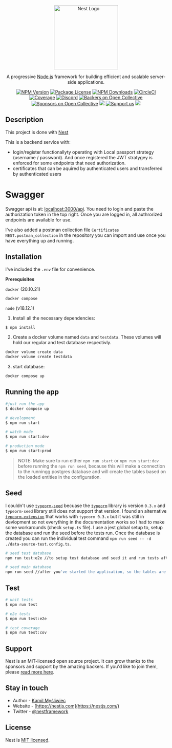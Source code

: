 <p align="center">
  <a href="http://nestjs.com/" target="blank"><img src="https://nestjs.com/img/logo-small.svg" width="200" alt="Nest Logo" /></a>
</p>

[circleci-image]: https://img.shields.io/circleci/build/github/nestjs/nest/master?token=abc123def456
[circleci-url]: https://circleci.com/gh/nestjs/nest

  <p align="center">A progressive <a href="http://nodejs.org" target="_blank">Node.js</a> framework for building efficient and scalable server-side applications.</p>
    <p align="center">
<a href="https://www.npmjs.com/~nestjscore" target="_blank"><img src="https://img.shields.io/npm/v/@nestjs/core.svg" alt="NPM Version" /></a>
<a href="https://www.npmjs.com/~nestjscore" target="_blank"><img src="https://img.shields.io/npm/l/@nestjs/core.svg" alt="Package License" /></a>
<a href="https://www.npmjs.com/~nestjscore" target="_blank"><img src="https://img.shields.io/npm/dm/@nestjs/common.svg" alt="NPM Downloads" /></a>
<a href="https://circleci.com/gh/nestjs/nest" target="_blank"><img src="https://img.shields.io/circleci/build/github/nestjs/nest/master" alt="CircleCI" /></a>
<a href="https://coveralls.io/github/nestjs/nest?branch=master" target="_blank"><img src="https://coveralls.io/repos/github/nestjs/nest/badge.svg?branch=master#9" alt="Coverage" /></a>
<a href="https://discord.gg/G7Qnnhy" target="_blank"><img src="https://img.shields.io/badge/discord-online-brightgreen.svg" alt="Discord"/></a>
<a href="https://opencollective.com/nest#backer" target="_blank"><img src="https://opencollective.com/nest/backers/badge.svg" alt="Backers on Open Collective" /></a>
<a href="https://opencollective.com/nest#sponsor" target="_blank"><img src="https://opencollective.com/nest/sponsors/badge.svg" alt="Sponsors on Open Collective" /></a>
  <a href="https://paypal.me/kamilmysliwiec" target="_blank"><img src="https://img.shields.io/badge/Donate-PayPal-ff3f59.svg"/></a>
    <a href="https://opencollective.com/nest#sponsor"  target="_blank"><img src="https://img.shields.io/badge/Support%20us-Open%20Collective-41B883.svg" alt="Support us"></a>
  <a href="https://twitter.com/nestframework" target="_blank"><img src="https://img.shields.io/twitter/follow/nestframework.svg?style=social&label=Follow"></a>
</p>
  <!--[![Backers on Open Collective](https://opencollective.com/nest/backers/badge.svg)](https://opencollective.com/nest#backer)
  [![Sponsors on Open Collective](https://opencollective.com/nest/sponsors/badge.svg)](https://opencollective.com/nest#sponsor)-->

## Description

This project is done with [Nest](https://github.com/nestjs/nest)

This is a backend service with:
* login/register functionallyty operating with Local passport strategy (username / password). And once registered the JWT stratygey is enforced for some endpoints that need authorization.
* certificates that can be aquired by authenticated users and transferred by authenticated users

# Swagger

Swagger api is at: [localhost:3000/api](localhost:3000/api). You need to login and paste the authorization token in the top right. Once you are logged in, all authrorized endpoints are available for use.

I've also added a postman collection file `Certificates NEST.postman_collection` in the repository you can import and use once you have everything up and running.

## Installation

I've included the `.env` file for convenience.

**Prerequisites**

`docker` (20.10.21)

`docker compose`

`node` (v18.12.1)

1. Install all the necessary dependencies:
```bash
$ npm install
```

2. Create a docker volume named `data` and `testdata`. These volumes will hold our regular and test database respectivly.
```bash
docker volume create data
docker volume create testdata
```

3. start database:
```bash
docker compose up
```

## Running the app

```bash
#just run the app
$ docker compose up

# development
$ npm run start

# watch mode
$ npm run start:dev

# production mode
$ npm run start:prod
```

>NOTE: Make sure to run either `npm run start` or `npm run start:dev` before running the `npm run seed`, because this will make a connection to the runningg postgres database and will create the tables based on the loaded entities in the configuration.

## Seed
I couldn't use [`typeorm-seed`](https://www.npmjs.com/package/typeorm-seed) becuase the [`typeorm`](https://www.npmjs.com/package/typeorm) library is version `0.3.x` and `typeorm-seed` library still does not support that version.
I found an alternative [`typeorm-extension`](https://www.npmjs.com/package/typeorm-extension) that works with `typeorm 0.3.x` but it was still in devlopment so not everything in the documentation works so I had to make some workarounds (check `setup.ts` file). I use a jest global setup to, setup the database and run the seed before the tests run. Once the database is created you can run the individual test command `npm run seed -- -d ./data-source-test.config.ts`.

```bash
# seed test database
npm run test:e2e //to setup test database and seed it and run tests afterwards

# seed main database
npm run seed //after you've started the application, so the tables are created
```

## Test

```bash
# unit tests
$ npm run test

# e2e tests
$ npm run test:e2e

# test coverage
$ npm run test:cov
```

## Support

Nest is an MIT-licensed open source project. It can grow thanks to the sponsors and support by the amazing backers. If you'd like to join them, please [read more here](https://docs.nestjs.com/support).

## Stay in touch

- Author - [Kamil Myśliwiec](https://kamilmysliwiec.com)
- Website - [https://nestjs.com](https://nestjs.com/)
- Twitter - [@nestframework](https://twitter.com/nestframework)

## License

Nest is [MIT licensed](LICENSE).
